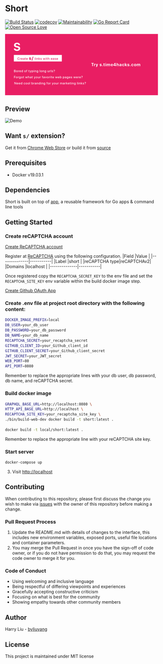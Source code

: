 # Short
[![Build Status](https://ci.time4hacks.com/api/badges/byliuyang/short/status.svg)](https://ci.time4hacks.com/byliuyang/short)
[![codecov](https://codecov.io/gh/byliuyang/short/branch/master/graph/badge.svg)](https://codecov.io/gh/byliuyang/short)
[![Maintainability](https://api.codeclimate.com/v1/badges/408644627586328ddd6c/maintainability)](https://codeclimate.com/github/byliuyang/short/maintainability)
[![Go Report Card](https://goreportcard.com/badge/github.com/byliuyang/short)](https://goreportcard.com/report/github.com/byliuyang/short)
[![Open Source Love](https://badges.frapsoft.com/os/mit/mit.svg?v=102)](https://github.com/byliuyang/short)

![Demo](promo/marquee.png)

## Preview
![Demo](doc/demo.gif)

## Want `s/` extension?
Get it from [Chrome Web Store](https://s.time4hacks.com/r/ext) or build it from [source](https://github.com/byliuyang/short-ext)

## Prerequisites
- Docker v19.03.1

## Dependencies
Short is built on top of [app](https://github.com/byliuyang/app), a reusable framework for Go apps & command line tools

## Getting Started
### Create reCAPTCHA account
[Create ReCAPTCHA account](http://www.google.com/recaptcha/admin)

Register at [ReCAPTCHA](http://www.google.com/recaptcha/admin) using the following configuration.
|Field       |Value      |
|--------------|-----------|
|Label         |short      |
|reCAPTCHA type|reCAPTCHAv2|
|Domains       |localhost  |
|--------------|-----------|

Once registered copy the `RECAPTCHA_SECRET_KEY` to the env file
and set the `RECAPTCHA_SITE_KEY` env variable within the build docker image step.

[Create Github OAuth App](https://github.com/settings/developers)

### Create .env file at project root directory with the following content:
```bash
DOCKER_IMAGE_PREFIX=local
DB_USER=your_db_user
DB_PASSWORD=your_db_password
DB_NAME=your_db_name
RECAPTCHA_SECRET=your_recaptcha_secret
GITHUB_CLIENT_ID=your_Github_client_id
GITHUB_CLIENT_SECRET=your_Github_client_secret
JWT_SECRET=your_JWT_secret
WEB_PORT=80
API_PORT=8080
```
Remember to replace the appropriate lines with your db user, db password, db name, and reCAPTCHA secret.

### Build docker image
```bash
GRAPHQL_BASE_URL=http://localhost:8080 \
HTTP_API_BASE_URL=http://localhost \
RECAPTCHA_SITE_KEY=your_recaptcha_site_key \
./bin/build-web-dev docker build -t short:latest .

docker build -t local/short:latest .
```
Remember to replace the appropriate line with your reCAPTCHA site key.

### Start server
```bash
docker-compose up
```

3. Visit [http://localhost](http://localhost)

## Contributing
When contributing to this repository, please first discuss the change you wish to make via [issues](https://github.com/byliuyang/short/issues) with the owner of this repository before making a change.

### Pull Request Process
1. Update the README.md with details of changes to the interface, this includes new environment 
   variables, exposed ports, useful file locations and container parameters.
2. You may merge the Pull Request in once you have the sign-off of code owner, or if you 
   do not have permission to do that, you may request the code owner to merge it for you.

### Code of Conduct
- Using welcoming and inclusive language
- Being respectful of differing viewpoints and experiences
- Gracefully accepting constructive criticism
- Focusing on what is best for the community
- Showing empathy towards other community members
   
## Author
Harry Liu - [byliuyang](https://github.com/byliuyang)

## License
This project is maintained under MIT license
